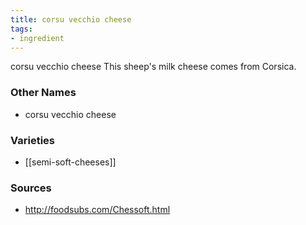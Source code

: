 ```yaml
---
title: corsu vecchio cheese
tags:
- ingredient
---
```

corsu vecchio cheese This sheep's milk cheese comes from Corsica.

### Other Names

* corsu vecchio cheese

### Varieties

* [[semi-soft-cheeses]]

### Sources
* http://foodsubs.com/Chessoft.html
